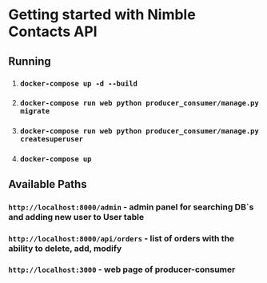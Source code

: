 # Getting started with Nimble Contacts API

## Running

1) ### `docker-compose up -d --build`
2) ### `docker-compose run web python producer_consumer/manage.py migrate`
3) ### `docker-compose run web python producer_consumer/manage.py createsuperuser`
4) ### `docker-compose up`

## Available Paths

### `http://localhost:8000/admin` - admin panel for searching DB`s and adding new user to User table

### `http://localhost:8000/api/orders` - list of orders with the ability to delete, add, modify

### `http://localhost:3000` - web page of producer-consumer